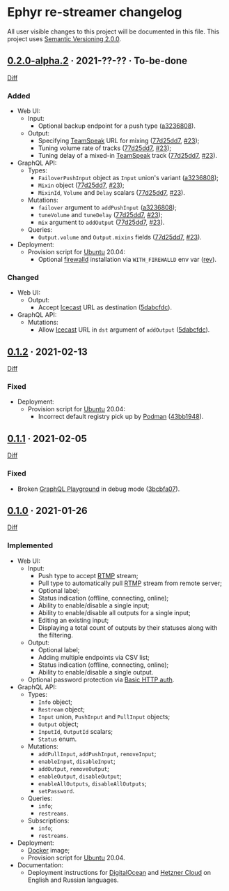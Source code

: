Ephyr re-streamer changelog
===========================

All user visible changes to this project will be documented in this file. This project uses [Semantic Versioning 2.0.0].




## [0.2.0-alpha.2] · 2021-??-?? · To-be-done
[0.2.0-alpha.2]: /../../tree/restreamer-v0.2.0-alpha.2

[Diff](/../../compare/restreamer-v0.1.2...restreamer-v0.2.0-alpha.2)

### Added

- Web UI:
    - Input:
        - Optional backup endpoint for a push type ([a3236808]).
    - Output:
        - Specifying [TeamSpeak] URL for mixing ([77d25dd7], [#23]);
        - Tuning volume rate of tracks ([77d25dd7], [#23]);
        - Tuning delay of a mixed-in [TeamSpeak] track ([77d25dd7], [#23]).
- GraphQL API:
    - Types:
        - `FailoverPushInput` object as `Input` union's variant ([a3236808]);
        - `Mixin` object ([77d25dd7], [#23]);
        - `MixinId`, `Volume` and `Delay` scalars ([77d25dd7], [#23]).
    - Mutations:
        - `failover` argument to `addPushInput` ([a3236808]);
        - `tuneVolume` and `tuneDelay` ([77d25dd7], [#23]);
        - `mix` argument to `addOutput` ([77d25dd7], [#23]).
    - Queries:
        - `Output.volume` and `Output.mixins` fields ([77d25dd7], [#23]).
- Deployment:
    - Provision script for [Ubuntu] 20.04:
        - Optional [firewalld] installation via `WITH_FIREWALLD` env var ([rev]).

### Changed

- Web UI:
    - Output:
        - Accept [Icecast] URL as destination ([5dabcfdc]).
- GraphQL API:
    - Mutations:
        - Allow [Icecast] URL in `dst` argument of `addOutput` ([5dabcfdc]).

[#23]: /../../issues/23
[5dabcfdc]: /../../commit/5dabcfdce2420fdd43a8f4c20c2eff497e884ac3
[77d25dd7]: /../../commit/77d25dd739d4f05b319769eddd83c01bd3a490a4
[a3236808]: /../../commit/a3236808c43d1c5667cac4b3037d7c83edccc48f
[rev]: /../../commit/full-rev




## [0.1.2] · 2021-02-13
[0.1.2]: /../../tree/restreamer-v0.1.2

[Diff](/../../compare/restreamer-v0.1.1...restreamer-v0.1.2)

### Fixed

- Deployment:
    - Provision script for [Ubuntu] 20.04:
        - Incorrect default registry pick up by [Podman] ([43bb1948]).

[43bb1948]: /../../commit/43bb1948297a6864affbf098498e4e9810358e0e




## [0.1.1] · 2021-02-05
[0.1.1]: /../../tree/restreamer-v0.1.1

[Diff](/../../compare/restreamer-v0.1.0...restreamer-v0.1.1)

### Fixed

- Broken [GraphQL Playground] in debug mode ([3bcbfa07]).

[3bcbfa07]: /../../commit/3bcbfa073bdd13bb401d0f625509d4dea392f32e




## [0.1.0] · 2021-01-26
[0.1.0]: /../../tree/restreamer-v0.1.0

[Diff](/../../compare/v0.3.6...restreamer-v0.1.0)

### Implemented

- Web UI:
    - Input:
        - Push type to accept [RTMP] stream;
        - Pull type to automatically pull [RTMP] stream from remote server;
        - Optional label;
        - Status indication (offline, connecting, online);
        - Ability to enable/disable a single input;
        - Ability to enable/disable all outputs for a single input;
        - Editing an existing input;
        - Displaying a total count of outputs by their statuses along with the filtering. 
    - Output:
        - Optional label;
        - Adding multiple endpoints via CSV list;
        - Status indication (offline, connecting, online);
        - Ability to enable/disable a single output.
    - Optional password protection via [Basic HTTP auth].
- GraphQL API:
    - Types:
        - `Info` object;
        - `Restream` object;
        - `Input` union, `PushInput` and `PullInput` objects;
        - `Output` object;
        - `InputId`, `OutputId` scalars;
        - `Status` enum.
    - Mutations:
        - `addPullInput`, `addPushInput`, `removeInput`;
        - `enableInput`, `disableInput`;
        - `addOutput`, `removeOutput`;
        - `enableOutput`, `disableOutput`;
        - `enableAllOutputs`, `disableAllOutputs`;
        - `setPassword`.
    - Queries:
        - `info`;
        - `restreams`.
    - Subscriptions:
        - `info`;
        - `restreams`.
- Deployment:
    - [Docker] image;
    - Provision script for [Ubuntu] 20.04.
- Documentation:
    - Deployment instructions for [DigitalOcean] and [Hetzner Cloud] on English and Russian languages.





[Basic HTTP auth]: https://en.wikipedia.org/wiki/Basic_access_authentication
[DigitalOcean]: https://www.digitalocean.com
[Docker]: https://www.docker.com
[firewalld]: https://firewalld.org
[GraphQL]: https://www.graphql.com
[GraphQL Playground]: https://github.com/graphql/graphql-playground
[Hetzner Cloud]: https://www.hetzner.com/cloud
[Icecast]: https://icecast.org
[Podman]: https://podman.io
[RTMP]: https://en.wikipedia.org/wiki/Real-Time_Messaging_Protocol
[Semantic Versioning 2.0.0]: https://semver.org
[TeamSpeak]: https://teamspeak.com 
[Ubuntu]: https://ubuntu.com
